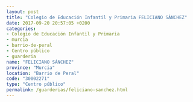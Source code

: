 ```yaml
---
layout: post
title: "Colegio de Educación Infantil y Primaria FELICIANO SÁNCHEZ"
date: 2017-09-20 20:57:05 +0200
categories:
- Colegio de Educación Infantil y Primaria
- murcia
- barrio-de-peral
- Centro público
- guarderia
name: "FELICIANO SÁNCHEZ"
province: "Murcia"
location: "Barrio de Peral"
code: "30002271"
type: "Centro público"
permalink: /guarderias/feliciano-sanchez.html
---
```

